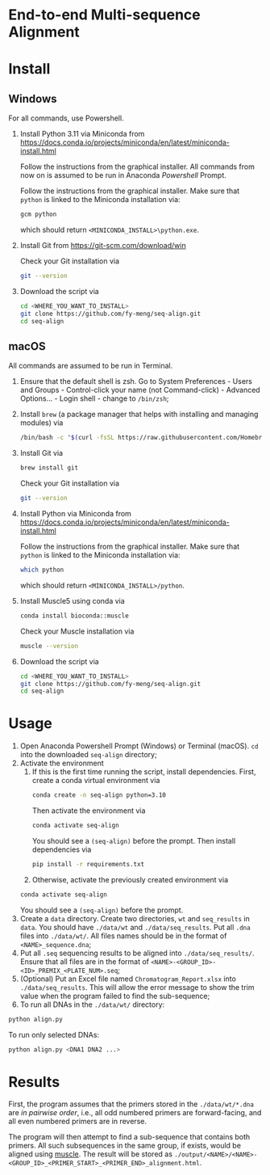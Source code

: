 # End-to-end Multi-sequence Alignment

# Install

## Windows
For all commands, use Powershell.

1. Install Python 3.11 via Miniconda from https://docs.conda.io/projects/miniconda/en/latest/miniconda-install.html

   Follow the instructions from the graphical installer. All commands from now
   on is assumed to be run in Anaconda _Powershell_ Prompt.

   Follow the instructions from the graphical installer. Make sure that 
   `python` is linked to the Miniconda installation via:
   ```bash
   gcm python
   ```
   which should return `<MINICONDA_INSTALL>\python.exe`.

2. Install Git from https://git-scm.com/download/win

   Check your Git installation via
   ```bash
   git --version
   ```
3. Download the script via
   ```bash
   cd <WHERE_YOU_WANT_TO_INSTALL>
   git clone https://github.com/fy-meng/seq-align.git
   cd seq-align
   ```
   
## macOS
All commands are assumed to be run in Terminal.
1. Ensure that the default shell is zsh. Go to System Preferences - Users and 
   Groups - Control-click your name (not Command-click) - Advanced Options... -
   Login shell - change to `/bin/zsh`;
   
2. Install `brew` (a package manager that helps with installing and managing 
   modules) via
   ```bash
   /bin/bash -c "$(curl -fsSL https://raw.githubusercontent.com/Homebrew/install/HEAD/install.sh)"
   ```
3. Install Git via
   ```bash
   brew install git
   ```
   Check your Git installation via
   ```bash
   git --version
   ```
4. Install Python via Miniconda from https://docs.conda.io/projects/miniconda/en/latest/miniconda-install.html

   Follow the instructions from the graphical installer. Make sure that 
   `python` is linked to the Miniconda installation via:
   ```bash
   which python
   ```
   which should return `<MINICONDA_INSTALL>/python`.
5. Install Muscle5 using conda via
   ```bash
   conda install bioconda::muscle
   ```
   Check your Muscle installation via
   ```bash
   muscle --version
   ```
6. Download the script via
   ```bash
   cd <WHERE_YOU_WANT_TO_INSTALL>
   git clone https://github.com/fy-meng/seq-align.git
   cd seq-align
   ```

# Usage
1. Open Anaconda Powershell Prompt (Windows) or Terminal (macOS). `cd` into the
   downloaded `seq-align` directory;
2. Activate the environment
   1. If this is the first time running the script, install dependencies. First, 
      create a conda virtual environment via
      ```bash
      conda create -n seq-align python=3.10
      ```
      Then activate the environment via
      ```bash
      conda activate seq-align
      ```
      You should see a `(seq-align)` before the prompt. Then install dependencies 
      via
      ```bash
      pip install -r requirements.txt
      ```
   2. Otherwise, activate the previously created environment via
   ```bash
   conda activate seq-align
   ```
   You should see a `(seq-align)` before the prompt.
3. Create a `data` directory. Create two directories, `wt` and `seq_results` 
in `data`. You should have `./data/wt` and `./data/seq_results`. Put all `.dna` 
files into `./data/wt/`. All files names should be in the format of 
`<NAME>_sequence.dna`;
4. Put all `.seq` sequencing results to be aligned into `./data/seq_results/`. 
Ensure that all files are in the format of 
`<NAME>-<GROUP_ID>-<ID>_PREMIX_<PLATE_NUM>.seq`;
5. (Optional) Put an Excel file named `Chromatogram_Report.xlsx` into 
`./data/seq_results`. This will allow the error message to show the trim value 
when the program failed to find the sub-sequence;
6. To run all DNAs in the `./data/wt/` directory:
```bash
python align.py
```
To run only selected DNAs:
```bash
python align.py <DNA1 DNA2 ...>
```

# Results
First, the program assumes that the primers stored in the `./data/wt/*.dna` are 
_in pairwise order_, i.e., all odd numbered primers are forward-facing, and all 
even numbered primers are in reverse.

The program will then attempt to find a sub-sequence that contains both 
primers. All such subsequences in the same group, if exists, would be aligned 
using [muscle](https://github.com/rcedgar/muscle). The result will be stored as 
`./output/<NAME>/<NAME>-<GROUP_ID>_<PRIMER_START>_<PRIMER_END>_alignment.html`.
